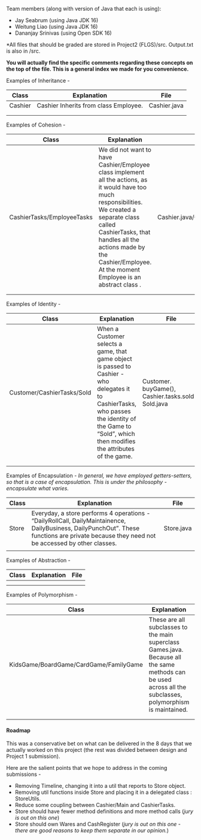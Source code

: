 
Team members (along with version of Java that each is using):

- Jay Seabrum (using Java JDK 16)
- Weitung Liao (using Java JDK 16)
- Dananjay Srinivas (using Open SDK 16)

*All files that should be graded are stored in Project2 (FLGS)/src. Output.txt is also in /src.

**You will actually find the specific comments regarding these concepts on the top of the file. This is a general index 
we made for you convenience.**


Examples of Inheritance - 



| Class   | Explanation                           | File         |
| ------- | ------------------------------------- | ------------ |
| Cashier | Cashier Inherits from class Employee. | Cashier.java |
|         |                                       |              |
|         |                                       |              |

Examples of Cohesion - 

| Class                      | Explanation                                                  | File                           |
| -------------------------- | ------------------------------------------------------------ | ------------------------------ |
| CashierTasks/EmployeeTasks | We did not want to have Cashier/Employee class implement all the actions, as it would have too much responsibilities. We created a separate class called CashierTasks, that handles all the actions made by the Cashier/Employee. At the moment Employee is an abstract class . | Cashier.java/CashierTasks.java |
|                            |                                                              |                                |
|                            |                                                              |                                |



Examples of Identity - 



| Class                      | Explanation                                                  | File                                                  |
| -------------------------- | ------------------------------------------------------------ | ----------------------------------------------------- |
| Customer/CashierTasks/Sold | When a Customer selects a game, that game object is passed to Cashier - who delegates it to CashierTasks, who passes the identity of the Game to “Sold”, which then modifies the attributes of the game. | Customer. buyGame(),  Cashier.tasks.sold(), Sold.java |
|                            |                                                              |                                                       |
|                            |                                                              |                                                       |

Examples of Encapsulation - *In general, we have employed getters-setters, so that is a case of encapsulation. This is under the philosophy - encapsulate what varies.*



| Class | Explanation                                                  | File       |
| ----- | ------------------------------------------------------------ | ---------- |
| Store | Everyday, a store performs 4 operations - “DailyRollCall, DailyMaintainence, DailyBusiness, DailyPunchOut”. These functions are private because they need not be accessed by other classes. | Store.java |
|       |                                                              |            |

Examples of Abstraction - 



| Class | Explanation | File |
| ----- | ----------- | ---- |
|       |             |      |
|       |             |      |



Examples of Polymorphism - 



| Class | Explanation | File |
| ----- | ----------- | ---- |
| KidsGame/BoardGame/CardGame/FamilyGame | These are all subclasses to the main superclass Games.java.  Because all the same methods can be used across all the subclasses, polymorphism is maintained. | KidsGame.java, BoardGame.java, CardGame.java, FamilyGame.java |
|       |             |      |
|       |             |      |



#### Roadmap

This was a conservative bet on what can be delivered in the 8 days that we actually worked on this project (the rest was divided between design and Project 1 submission). 



Here are the salient points that we hope to address in the coming submissions - 

- Removing Timeline, changing it into a util that reports to Store object. 
- Removing util functions inside Store and placing it in a delegated class : StoreUtils.
- Reduce some coupling between Cashier/Main and CashierTasks.
- Store should have fewer method definitions and more method calls (*jury is out on this one*)
- Store should own Wares and CashRegister (*jury is out on this one* - *there are good reasons to keep them separate in our opinion.*)















